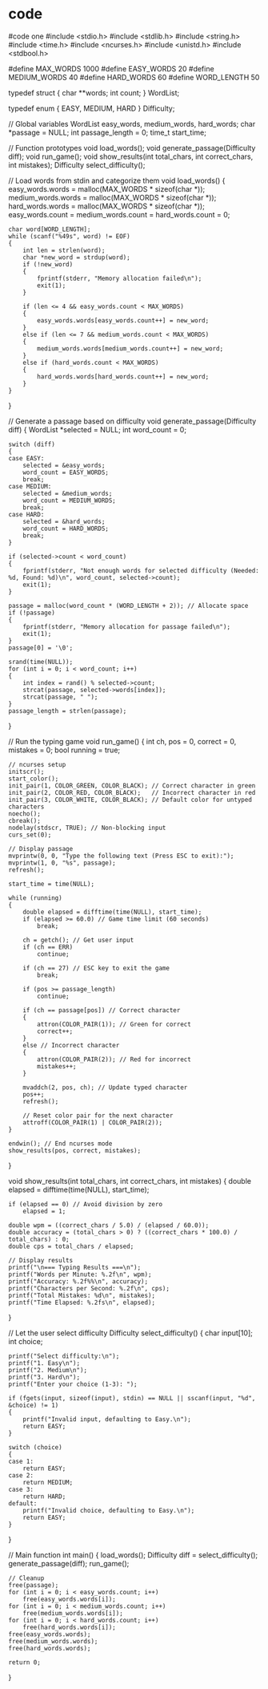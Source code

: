 # code

#code one 
#include <stdio.h>
#include <stdlib.h>
#include <string.h>
#include <time.h>
#include <ncurses.h>
#include <unistd.h>
#include <stdbool.h> 

#define MAX_WORDS 1000
#define EASY_WORDS 20
#define MEDIUM_WORDS 40
#define HARD_WORDS 60
#define WORD_LENGTH 50

typedef struct
{
    char **words;
    int count;
} WordList;

typedef enum
{
    EASY,
    MEDIUM,
    HARD
} Difficulty;

// Global variables
WordList easy_words, medium_words, hard_words;
char *passage = NULL;
int passage_length = 0;
time_t start_time;

// Function prototypes
void load_words();
void generate_passage(Difficulty diff);
void run_game();
void show_results(int total_chars, int correct_chars, int mistakes);
Difficulty select_difficulty();

// Load words from stdin and categorize them
void load_words()
{
    easy_words.words = malloc(MAX_WORDS * sizeof(char *));
    medium_words.words = malloc(MAX_WORDS * sizeof(char *));
    hard_words.words = malloc(MAX_WORDS * sizeof(char *));
    easy_words.count = medium_words.count = hard_words.count = 0;

    char word[WORD_LENGTH];
    while (scanf("%49s", word) != EOF)
    {
        int len = strlen(word);
        char *new_word = strdup(word);
        if (!new_word)
        {
            fprintf(stderr, "Memory allocation failed\n");
            exit(1);
        }

        if (len <= 4 && easy_words.count < MAX_WORDS)
        {
            easy_words.words[easy_words.count++] = new_word;
        }
        else if (len <= 7 && medium_words.count < MAX_WORDS)
        {
            medium_words.words[medium_words.count++] = new_word;
        }
        else if (hard_words.count < MAX_WORDS)
        {
            hard_words.words[hard_words.count++] = new_word;
        }
    }
}

// Generate a passage based on difficulty
void generate_passage(Difficulty diff)
{
    WordList *selected = NULL;
    int word_count = 0;

    switch (diff)
    {
    case EASY:
        selected = &easy_words;
        word_count = EASY_WORDS;
        break;
    case MEDIUM:
        selected = &medium_words;
        word_count = MEDIUM_WORDS;
        break;
    case HARD:
        selected = &hard_words;
        word_count = HARD_WORDS;
        break;
    }

    if (selected->count < word_count)
    {
        fprintf(stderr, "Not enough words for selected difficulty (Needed: %d, Found: %d)\n", word_count, selected->count);
        exit(1);
    }

    passage = malloc(word_count * (WORD_LENGTH + 2)); // Allocate space
    if (!passage)
    {
        fprintf(stderr, "Memory allocation for passage failed\n");
        exit(1);
    }
    passage[0] = '\0';

    srand(time(NULL));
    for (int i = 0; i < word_count; i++)
    {
        int index = rand() % selected->count;
        strcat(passage, selected->words[index]);
        strcat(passage, " ");
    }
    passage_length = strlen(passage);
}

// Run the typing game
void run_game()
{
    int ch, pos = 0, correct = 0, mistakes = 0;
    bool running = true;

    // ncurses setup
    initscr();
    start_color();
    init_pair(1, COLOR_GREEN, COLOR_BLACK); // Correct character in green
    init_pair(2, COLOR_RED, COLOR_BLACK);   // Incorrect character in red
    init_pair(3, COLOR_WHITE, COLOR_BLACK); // Default color for untyped characters
    noecho();
    cbreak();
    nodelay(stdscr, TRUE); // Non-blocking input
    curs_set(0);

    // Display passage
    mvprintw(0, 0, "Type the following text (Press ESC to exit):");
    mvprintw(1, 0, "%s", passage);
    refresh();

    start_time = time(NULL);

    while (running)
    {
        double elapsed = difftime(time(NULL), start_time);
        if (elapsed >= 60.0) // Game time limit (60 seconds)
            break;

        ch = getch(); // Get user input
        if (ch == ERR)
            continue;

        if (ch == 27) // ESC key to exit the game
            break;

        if (pos >= passage_length)
            continue;

        if (ch == passage[pos]) // Correct character
        {
            attron(COLOR_PAIR(1)); // Green for correct
            correct++;
        }
        else // Incorrect character
        {
            attron(COLOR_PAIR(2)); // Red for incorrect
            mistakes++;
        }

        mvaddch(2, pos, ch); // Update typed character
        pos++;
        refresh();

        // Reset color pair for the next character
        attroff(COLOR_PAIR(1) | COLOR_PAIR(2));
    }

    endwin(); // End ncurses mode
    show_results(pos, correct, mistakes);
}

void show_results(int total_chars, int correct_chars, int mistakes)
{
    double elapsed = difftime(time(NULL), start_time);

    if (elapsed == 0) // Avoid division by zero
        elapsed = 1;

    double wpm = ((correct_chars / 5.0) / (elapsed / 60.0));
    double accuracy = (total_chars > 0) ? ((correct_chars * 100.0) / total_chars) : 0;
    double cps = total_chars / elapsed;

    // Display results
    printf("\n=== Typing Results ===\n");
    printf("Words per Minute: %.2f\n", wpm);
    printf("Accuracy: %.2f%%\n", accuracy);
    printf("Characters per Second: %.2f\n", cps);
    printf("Total Mistakes: %d\n", mistakes);
    printf("Time Elapsed: %.2fs\n", elapsed);
}

// Let the user select difficulty
Difficulty select_difficulty()
{
    char input[10];
    int choice;

    printf("Select difficulty:\n");
    printf("1. Easy\n");
    printf("2. Medium\n");
    printf("3. Hard\n");
    printf("Enter your choice (1-3): ");

    if (fgets(input, sizeof(input), stdin) == NULL || sscanf(input, "%d", &choice) != 1)
    {
        printf("Invalid input, defaulting to Easy.\n");
        return EASY;
    }

    switch (choice)
    {
    case 1:
        return EASY;
    case 2:
        return MEDIUM;
    case 3:
        return HARD;
    default:
        printf("Invalid choice, defaulting to Easy.\n");
        return EASY;
    }
}

// Main function
int main()
{
    load_words();
    Difficulty diff = select_difficulty();
    generate_passage(diff);
    run_game();

    // Cleanup
    free(passage);
    for (int i = 0; i < easy_words.count; i++)
        free(easy_words.words[i]);
    for (int i = 0; i < medium_words.count; i++)
        free(medium_words.words[i]);
    for (int i = 0; i < hard_words.count; i++)
        free(hard_words.words[i]);
    free(easy_words.words);
    free(medium_words.words);
    free(hard_words.words);

    return 0;
}
